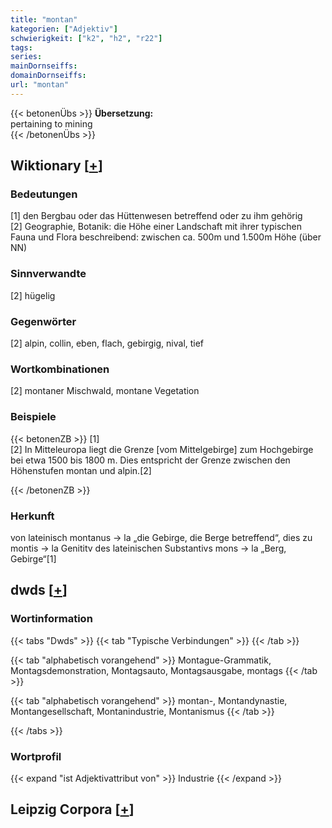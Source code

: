 ```yaml
---
title: "montan"
kategorien: ["Adjektiv"]
schwierigkeit: ["k2", "h2", "r22"]
tags:
series:
mainDornseiffs:
domainDornseiffs:
url: "montan"
---
```


{{< betonenÜbs >}}
**Übersetzung:**  
pertaining to mining  
{{< /betonenÜbs >}}

## Wiktionary [[+](https://de.wiktionary.org/wiki/montan)]

### Bedeutungen
[1] den Bergbau oder das Hüttenwesen betreffend oder zu ihm gehörig  
[2] Geographie, Botanik: die Höhe einer Landschaft mit ihrer typischen Fauna und Flora beschreibend: zwischen ca. 500m und 1.500m Höhe (über NN)  

### Sinnverwandte
[2] hügelig  

### Gegenwörter
[2] alpin, collin, eben, flach, gebirgig, nival, tief  

### Wortkombinationen
[2] montaner Mischwald, montane Vegetation  

### Beispiele
{{< betonenZB >}}
[1]  
[2] In Mitteleuropa liegt die Grenze [vom Mittelgebirge] zum Hochgebirge bei etwa 1500 bis 1800 m. Dies entspricht der Grenze zwischen den Höhenstufen montan und alpin.[2]  

{{< /betonenZB >}}
### Herkunft
von lateinisch montanus → la „die Gebirge, die Berge betreffend“, dies zu montis → la Genititv des lateinischen Substantivs mons → la „Berg, Gebirge“[1]  



## dwds [[+](https://www.dwds.de/wb/montan)]

### Wortinformation
{{< tabs "Dwds" >}}
{{< tab "Typische Verbindungen" >}}
{{< /tab >}}

{{< tab "alphabetisch vorangehend" >}}
Montague-Grammatik, Montagsdemonstration, Montagsauto, Montagsausgabe, montags
{{< /tab >}}

{{< tab "alphabetisch vorangehend" >}}
montan-, Montandynastie, Montangesellschaft, Montanindustrie, Montanismus
{{< /tab >}}

{{< /tabs >}}

### Wortprofil
{{< expand "ist Adjektivattribut von" >}} Industrie {{< /expand >}}

## Leipzig Corpora [[+](https://corpora.uni-leipzig.de/en/res?word=montan&corpusId=deu_newscrawl-public_2018)]


